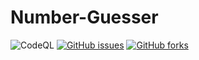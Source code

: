 # Number-Guesser
<!--BADGES-->
![CodeQL](https://github.com/Mogakamo/Number-Guesser/workflows/CodeQL/badge.svg)
[![GitHub issues](https://img.shields.io/github/issues/Mogakamo/Number-Guesser?style=flat-square)](https://github.com/Mogakamo/Number-Guesser/issues)
[![GitHub forks](https://img.shields.io/github/forks/Mogakamo/Number-Guesser)](https://github.com/Mogakamo/Number-Guesser/network)
